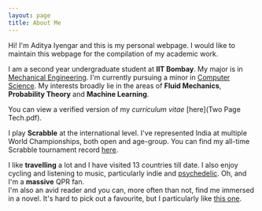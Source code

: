 ```yaml
---
layout: page
title: About Me
---
```


Hi! I'm Aditya Iyengar and this is my personal webpage. I would like to maintain this webpage for the compilation of my academic work.

I am a second year undergraduate student at **IIT Bombay**. My major is in [Mechanical Engineering](https://www.me.iitb.ac.in).
I'm currently pursuing a minor in [Computer Science](https://www.cse.iitb.ac.in).
My interests broadly lie in the areas of **Fluid Mechanics**, **Probability Theory** and **Machine Learning**.

You can view a verified version of my _curriculum vitae_ [here](Two Page Tech.pdf).

I play **Scrabble** at the international level. I've represented India at multiple World Championships, both open and age-group. You can find my all-time Scrabble tournament record [here](https://wespa.org/aardvark/cgi-bin/statsbootstrap.cgi?name1=Aditya%20Iyengar).

I like **travelling** a lot and I have visited 13 countries till date. I also enjoy cycling and listening to music, particularly indie and [psychedelic](https://en.wikipedia.org/wiki/Psychedelic_music). Oh, and I'm a **massive** QPR fan.  
I'm also an avid reader and you can, more often than not, find me immersed in a novel. It's hard to pick out a favourite, but I particularly like [this one](https://en.wikipedia.org/wiki/Sapiens:_A_Brief_History_of_Humankind).
